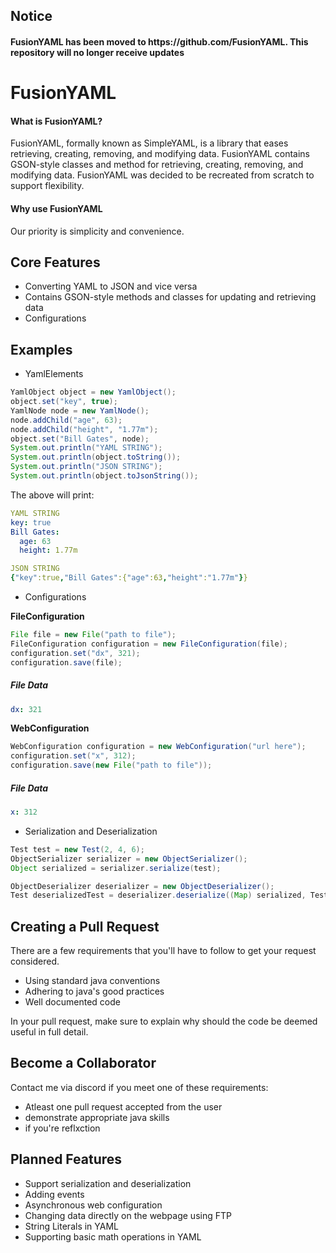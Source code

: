 <h2>Notice</h2>
<h4>FusionYAML has been moved to https://github.com/FusionYAML. This repository will no longer receive updates</h4>

<h1>FusionYAML</h1>

<h4>What is FusionYAML?</h4>
FusionYAML, formally known as SimpleYAML, is a library that eases retrieving, creating, removing, and modifying data. FusionYAML 
contains GSON-style classes and method for retrieving, creating, removing, and modifying data. FusionYAML was decided to be recreated
from scratch to support flexibility.

<h4>Why use FusionYAML</h4>
Our priority is simplicity and convenience.

<h2>Core Features</h2>
<ul>
<li>Converting YAML to JSON and vice versa</li>
<li>Contains GSON-style methods and classes for updating and retrieving data</li>
<li>Configurations</li>
</ul>

<h2>Examples</h2>
<ul>
<li>YamlElements</li>
</ul>

```java
YamlObject object = new YamlObject();
object.set("key", true);
YamlNode node = new YamlNode();
node.addChild("age", 63);
node.addChild("height", "1.77m");
object.set("Bill Gates", node);
System.out.println("YAML STRING");
System.out.println(object.toString());
System.out.println("JSON STRING");
System.out.println(object.toJsonString());
```

The above will print:
```yaml
YAML STRING
key: true
Bill Gates:
  age: 63
  height: 1.77m

JSON STRING
{"key":true,"Bill Gates":{"age":63,"height":"1.77m"}}
```

<ul>
  <li>Configurations</li>
</ul>

**FileConfiguration**

```java
File file = new File("path to file");
FileConfiguration configuration = new FileConfiguration(file);
configuration.set("dx", 321);
configuration.save(file);
```
<h5>File Data</h5>

```yaml
dx: 321
```


**WebConfiguration**

```java
WebConfiguration configuration = new WebConfiguration("url here");
configuration.set("x", 312);
configuration.save(new File("path to file"));
```

<h5>File Data</h5>

```yaml
x: 312
```
<ul>
  <li>Serialization and Deserialization</li>  
</ul>

```java
Test test = new Test(2, 4, 6);
ObjectSerializer serializer = new ObjectSerializer();
Object serialized = serializer.serialize(test);

ObjectDeserializer deserializer = new ObjectDeserializer();
Test deserializedTest = deserializer.deserialize((Map) serialized, Test.class);
```


<h2>Creating a Pull Request</h2>
There are a few requirements that you'll have to follow to get your request considered.
<ul>
  <li>Using standard java conventions</li>
  <li>Adhering to java's good practices</li>
  <li>Well documented code</li>
</ul>
In your pull request, make sure to explain why should the code be deemed useful in full detail.

<h2>Become a Collaborator</h2>
Contact me via discord if you meet one of these requirements:
<ul>
  <li>Atleast one pull request accepted from the user</li>
  <li>demonstrate appropriate java skills</li>
  <li>if you're reflxction</li>
</ul>

<h2>Planned Features</h2>
<ul>
  <li>Support serialization and deserialization</li>
  <li>Adding events</li>
  <li>Asynchronous web configuration</li>
  <li>Changing data directly on the webpage using FTP</li>
  <li>String Literals in YAML</li>
  <li>Supporting basic math operations in YAML</li>
</ul>
